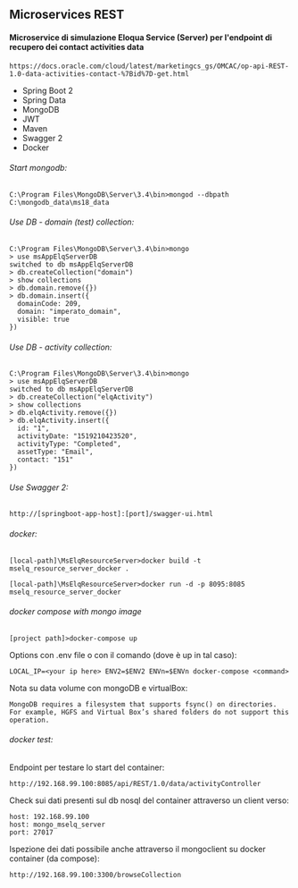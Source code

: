 ## Microservices REST

#### Microservice di simulazione Eloqua Service (Server) per l'endpoint di recupero dei contact activities data 

```
https://docs.oracle.com/cloud/latest/marketingcs_gs/OMCAC/op-api-REST-1.0-data-activities-contact-%7Bid%7D-get.html
```

* Spring Boot 2
* Spring Data
* MongoDB
* JWT
* Maven
* Swagger 2
* Docker 

###### Start mongodb:

```
C:\Program Files\MongoDB\Server\3.4\bin>mongod --dbpath C:\mongodb_data\ms18_data
```

###### Use DB - domain (test) collection:

```
C:\Program Files\MongoDB\Server\3.4\bin>mongo
> use msAppElqServerDB
switched to db msAppElqServerDB
> db.createCollection("domain")
> show collections
> db.domain.remove({})
> db.domain.insert({
  domainCode: 209,
  domain: "imperato_domain",
  visible: true
})
```

###### Use DB - activity collection:

```
C:\Program Files\MongoDB\Server\3.4\bin>mongo
> use msAppElqServerDB
switched to db msAppElqServerDB
> db.createCollection("elqActivity")
> show collections
> db.elqActivity.remove({})
> db.elqActivity.insert({
  id: "1",
  activityDate: "1519210423520",
  activityType: "Completed",
  assetType: "Email",
  contact: "151"
})
```

###### Use Swagger 2:

```
http://[springboot-app-host]:[port]/swagger-ui.html
```

###### docker:
```
[local-path]\MsElqResourceServer>docker build -t mselq_resource_server_docker .

[local-path]\MsElqResourceServer>docker run -d -p 8095:8085 mselq_resource_server_docker
```

###### docker compose with mongo image
```
[project path]>docker-compose up
```

Options con .env file o con il comando (dove <command> è up in tal caso):
```
LOCAL_IP=<your ip here> ENV2=$ENV2 ENVn=$ENVn docker-compose <command>
```

Nota su data volume con mongoDB e virtualBox:
```
MongoDB requires a filesystem that supports fsync() on directories. For example, HGFS and Virtual Box’s shared folders do not support this operation.
```

###### docker test:
Endpoint per testare lo start del container:

```
http://192.168.99.100:8085/api/REST/1.0/data/activityController
```

Check sui dati presenti sul db nosql del container attraverso un client verso:
```
host: 192.168.99.100
host: mongo_mselq_server
port: 27017
```

Ispezione dei dati possibile anche attraverso il mongoclient su docker container (da compose):
```
http://192.168.99.100:3300/browseCollection
```